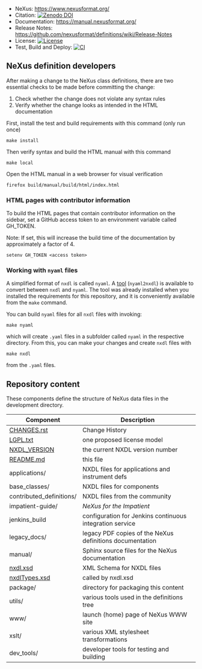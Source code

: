 * NeXus: https://www.nexusformat.org/
* Citation: [![Zenodo DOI](https://zenodo.org/badge/DOI/10.5281/zenodo.1472392.svg)](https://doi.org/10.5281/zenodo.1472392)
* Documentation: https://manual.nexusformat.org/
* Release Notes: https://github.com/nexusformat/definitions/wiki/Release-Notes
* License: [![License](https://img.shields.io/badge/License-LGPL_v3-blue.svg)](https://www.gnu.org/licenses/lgpl-3.0)
* Test, Build and Deploy: [![CI](https://github.com/nexusformat/definitions/actions/workflows/ci.yaml/badge.svg)](https://github.com/nexusformat/definitions/actions/workflows/ci.yaml)

## NeXus definition developers

After making a change to the NeXus class definitions, there are two essential checks
to be made before committing the change:

 1. Check whether the change does not violate any syntax rules
 2. Verify whether the change looks as intended in the HTML documentation

First, install the test and build requirements with this command (only run once)

    make install

Then verify syntax and build the HTML manual with this command

    make local

Open the HTML manual in a web browser for visual verification

    firefox build/manual/build/html/index.html

### HTML pages with contributor information

To build the HTML pages that contain contributor information on the sidebar, set a GitHub access token to an environment variable called GH_TOKEN.

Note: If set, this will increase the build time of the documentation by approximately a factor of 4.

    setenv GH_TOKEN <access token>

### Working with `nyaml` files

A simplified format of `nxdl` is called `nyaml`.
A [tool](https://github.com/FAIRmat-NFDI/nyaml) (`nyaml2nxdl`) is available to convert between `nxdl` and `nyaml`.
The tool was already installed when you installed the requirements for this repository, and it is conveniently available from the `make` command.

You can build `nyaml` files for all `nxdl` files with invoking:

    make nyaml

which will create `.yaml` files in a subfolder called `nyaml` in the respective directory. From this, you can make your changes and create `nxdl` files with

    make nxdl

from the `.yaml` files.

## Repository content

These components define the structure of NeXus data files in the development directory.

| Component                      | Description                                              |
| ------------------------------ | -------------------------------------------------------- |
| [CHANGES.rst](CHANGES.rst)     | Change History                                           |
| [LGPL.txt](LGPL.txt)           | one proposed license model                               |
| [NXDL_VERSION](NXDL_VERSION)   | the current NXDL version number                          |
| [README.md](README.md)         | this file                                                |
| applications/                  | NXDL files for applications and instrument defs          |
| base_classes/                  | NXDL files for components                                |
| contributed_definitions/       | NXDL files from the community                            |
| impatient-guide/               | *NeXus for the Impatient*                                |
| jenkins_build                  | configuration for Jenkins continuous integration service |
| legacy_docs/                   | legacy PDF copies of the NeXus definitions documentation |
| manual/                        | Sphinx source files for the NeXus documentation          |
| [nxdl.xsd](nxdl.xsd)           | XML Schema for NXDL files                                |
| [nxdlTypes.xsd](nxdlTypes.xsd) | called by nxdl.xsd                                       |
| package/                       | directory for packaging this content                     |
| utils/                         | various tools used in the definitions tree               |
| www/                           | launch (home) page of NeXus WWW site                     |
| xslt/                          | various XML stylesheet transformations                   |
| dev_tools/                     | developer tools for testing and building                 |